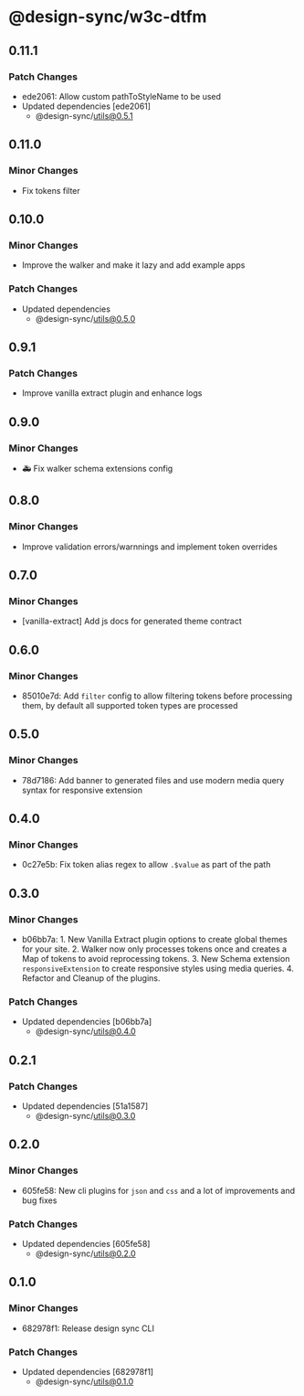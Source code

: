 # @design-sync/w3c-dtfm

## 0.11.1

### Patch Changes

- ede2061: Allow custom pathToStyleName to be used
- Updated dependencies [ede2061]
  - @design-sync/utils@0.5.1

## 0.11.0

### Minor Changes

- Fix tokens filter

## 0.10.0

### Minor Changes

- Improve the walker and make it lazy and add example apps

### Patch Changes

- Updated dependencies
  - @design-sync/utils@0.5.0

## 0.9.1

### Patch Changes

- Improve vanilla extract plugin and enhance logs

## 0.9.0

### Minor Changes

- :ambulance: Fix walker schema extensions config

## 0.8.0

### Minor Changes

- Improve validation errors/warnnings and implement token overrides

## 0.7.0

### Minor Changes

- [vanilla-extract] Add js docs for generated theme contract

## 0.6.0

### Minor Changes

- 85010e7d: Add `filter` config to allow filtering tokens before processing them, by default all supported token types are processed

## 0.5.0

### Minor Changes

- 78d7186: Add banner to generated files and use modern media query syntax for responsive extension

## 0.4.0

### Minor Changes

- 0c27e5b: Fix token alias regex to allow `.$value` as part of the path

## 0.3.0

### Minor Changes

- b06bb7a: 1. New Vanilla Extract plugin options to create global themes for your site. 2. Walker now only processes tokens once and creates a Map of tokens to avoid reprocessing tokens. 3. New Schema extension `responsiveExtension` to create responsive styles using media queries. 4. Refactor and Cleanup of the plugins.

### Patch Changes

- Updated dependencies [b06bb7a]
  - @design-sync/utils@0.4.0

## 0.2.1

### Patch Changes

- Updated dependencies [51a1587]
  - @design-sync/utils@0.3.0

## 0.2.0

### Minor Changes

- 605fe58: New cli plugins for `json` and `css` and a lot of improvements and bug fixes

### Patch Changes

- Updated dependencies [605fe58]
  - @design-sync/utils@0.2.0

## 0.1.0

### Minor Changes

- 682978f1: Release design sync CLI

### Patch Changes

- Updated dependencies [682978f1]
  - @design-sync/utils@0.1.0
